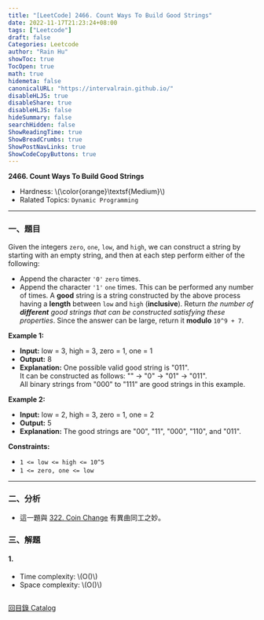 ```yaml
---
title: "[LeetCode] 2466. Count Ways To Build Good Strings"
date: 2022-11-17T21:23:24+08:00
tags: ["Leetcode"]
draft: false
Categories: Leetcode
author: "Rain Hu"
showToc: true
TocOpen: true
math: true
hidemeta: false
canonicalURL: "https://intervalrain.github.io/"
disableHLJS: true
disableShare: true
disableHLJS: false
hideSummary: false
searchHidden: false
ShowReadingTime: true
ShowBreadCrumbs: true
ShowPostNavLinks: true
ShowCodeCopyButtons: true
---
```

**2466. Count Ways To Build Good Strings**
+ Hardness: \\(\color{orange}\textsf{Medium}\\)
+ Ralated Topics: `Dynamic Programming`
---
### 一、題目
Given the integers `zero`, `one`, `low`, and `high`, we can construct a string by starting with an empty string, and then at each step perform either of the following:
+ Append the character `'0'` `zero` times.
+ Append the character `'1'` `one` times.
This can be performed any number of times.
A **good** string is a string constructed by the above process having a **length** between `low` and `high` (**inclusive**).
Return *the number of ***different*** good strings that can be constructed satisfying these properties*. Since the answer can be large, return it **modulo** `10^9 + 7`.

**Example 1:**  
+ **Input:** low = 3, high = 3, zero = 1, one = 1
+ **Output:** 8
+ **Explanation:** One possible valid good string is "011".   
It can be constructed as follows: "" -> "0" -> "01" -> "011".   
All binary strings from "000" to "111" are good strings in this example.  

**Example 2:**
+ **Input:** low = 2, high = 3, zero = 1, one = 2
+ **Output:** 5
+ **Explanation:** The good strings are "00", "11", "000", "110", and "011".

**Constraints:**
+ `1 <= low <= high <= 10^5`
+ `1 <= zero, one <= low`

---

### 二、分析
+ 這一題與 [322. Coin Change](/posts/leetcode/322) 有異曲同工之妙。

### 三、解題
#### 1. 
+ Time complexity: \\(O()\\)
+ Space complexity: \\(O()\\)
```C++

```
[回目錄 Catalog](/posts/leetcode)